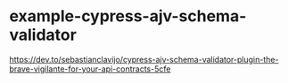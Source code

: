 # example-cypress-ajv-schema-validator

https://dev.to/sebastianclavijo/cypress-ajv-schema-validator-plugin-the-brave-vigilante-for-your-api-contracts-5cfe
